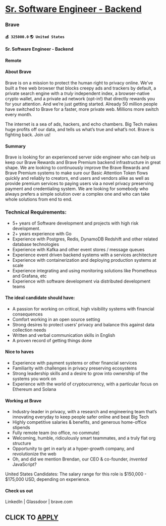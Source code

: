 # [Sr. Software Engineer - Backend](https://www.remotewlb.com/apply/sr-software-engineer-backend-61417)  
### Brave  
#### `💰 325000.0` `🌎 United States`  

#### **Sr. Software Engineer - Backend**

####  **Remote**

####  **About Brave**

Brave is on a mission to protect the human right to privacy online. We’ve built a free web browser that blocks creepy ads and trackers by default, a private search engine with a _truly_ independent index, a browser-native crypto wallet, and a private ad network (opt-in!) that directly rewards you for your attention. And we’re just getting started. Already 50 million people have switched to Brave for a faster, more private web. Millions more switch every month.

The internet is a sea of ads, hackers, and echo chambers. Big Tech makes huge profits off our data, and tells us what’s true and what’s not. Brave is fighting back. Join us!

####  **Summary**

Brave is looking for an experienced server side engineer who can help us keep our Brave Rewards and Brave Premium backend infrastructure in great shape. We are looking to continuously improve the Brave Rewards and Brave Premium systems to make sure our Basic Attention Token flows quickly and reliably to creators, end users and vendors alike as well as provide premium services to paying users via a novel privacy preserving payment and credentialing system. We are looking for somebody who always prefers a simple solution over a complex one and who can take whole solutions from end to end.

### Technical Requirements:

  * 5+ years of Software development and projects with high risk development. 
  * 2+ years experience with Go
  * Experience with Postgres, Redis, DynamoDB Redshift and other related database technologies
  * Experience with Kafka and other event stores / message queues
  * Experience event driven backend systems with a services architecture
  * Experience with containerization and deploying production systems at scale
  * Experience integrating and using monitoring solutions like Prometheus and Grafana, etc
  * Experience with software development via distributed development teams

#### **The ideal candidate should have:**

  * A passion for working on critical, high visibility systems with financial consequences
  * Comfort working in an open source setting
  * Strong desires to protect users’ privacy and balance this against data collection needs
  * Written and verbal communication skills in English
  * A proven record of getting things done

#### **Nice to haves**

  * Experience with payment systems or other financial services
  * Familiarity with challenges in privacy preserving ecosystems
  * Strong leadership skills and a desire to grow into ownership of the systems you work on
  * Experience with the world of cryptocurrency, with a particular focus on Ethereum and Solana

#### **Working at Brave**

  * Industry-leader in privacy, with a research and engineering team that’s innovating everyday to keep people safer online and beat Big Tech
  * Highly competitive salaries & benefits, and generous home-office stipends
  * Fully remote team (no office, no commute)
  * Welcoming, humble, ridiculously smart teammates, and a truly flat org structure
  * Opportunity to get in early at a hyper-growth company, and revolutionize the web
  * Oh, and did we mention Brendan, our CEO & co-founder, _invented_ JavaScript?

United States Candidates: The salary range for this role is $150,000 - $175,000 USD, depending on experience.

####  **Check us out**

LinkedIn | Glassdoor | brave.com

  
## CLICK TO [APPLY](https://www.remotewlb.com/apply/sr-software-engineer-backend-61417)

